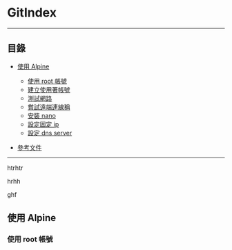 # GitIndex

* * *
## 目錄

-   [使用 Alpine](#use)
    -   [使用 root 帳號](#uselogin)
    -   [建立使用著帳號](#adduser)
    -   [測試網路](#ipaddr)
    -   [嘗試遠端連線稱](#ssh)
    -   [安裝 nano](#nano)
    -   [設定固定 ip](#dhcp)
    -   [設定 dns server](#dns)

- [參考文件](#references)

* * *


htrhtr








hrhh













ghf














<h2 id="use">使用 Alpine</h2>

<h3 id="uselogin">使用 root 帳號</h3>
